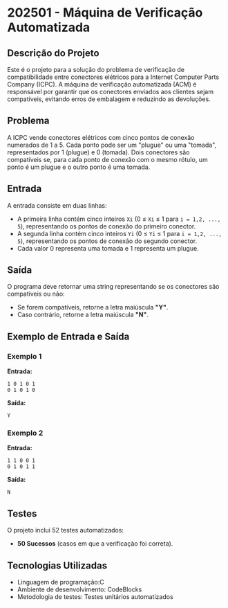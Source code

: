 # 202501 - Máquina de Verificação Automatizada

## Descrição do Projeto
Este é o projeto para a solução do problema de verificação de compatibilidade entre conectores elétricos para a Internet Computer Parts Company (ICPC). A máquina de verificação automatizada (ACM) é responsável por garantir que os conectores enviados aos clientes sejam compatíveis, evitando erros de embalagem e reduzindo as devoluções.

## Problema
A ICPC vende conectores elétricos com cinco pontos de conexão numerados de 1 a 5. Cada ponto pode ser um "plugue" ou uma "tomada", representados por 1 (plugue) e 0 (tomada). Dois conectores são compatíveis se, para cada ponto de conexão com o mesmo rótulo, um ponto é um plugue e o outro ponto é uma tomada.

## Entrada
A entrada consiste em duas linhas:
- A primeira linha contém cinco inteiros `Xi` (0 ≤ `Xi` ≤ 1 para `i = 1,2, ..., 5`), representando os pontos de conexão do primeiro conector.
- A segunda linha contém cinco inteiros `Yi` (0 ≤ `Yi` ≤ 1 para `i = 1,2, ..., 5`), representando os pontos de conexão do segundo conector.
- Cada valor 0 representa uma tomada e 1 representa um plugue.

## Saída
O programa deve retornar uma string representando se os conectores são compatíveis ou não:
- Se forem compatíveis, retorne a letra maiúscula **"Y"**.
- Caso contrário, retorne a letra maiúscula **"N"**.

## Exemplo de Entrada e Saída

### Exemplo 1
**Entrada:**  
```
1 0 1 0 1
0 1 0 1 0
```
**Saída:**  
```
Y
```

### Exemplo 2
**Entrada:**  
```
1 1 0 0 1
0 1 0 1 1
```
**Saída:**  
```
N
```

## Testes
O projeto inclui 52 testes automatizados:
- **50 Sucessos** (casos em que a verificação foi correta).

## Tecnologias Utilizadas
- Linguagem de programação:C
- Ambiente de desenvolvimento: CodeBlocks
- Metodologia de testes: Testes unitários automatizados
  
